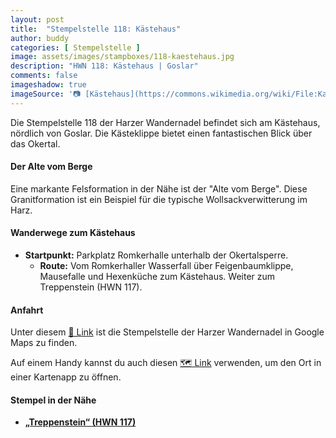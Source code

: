 ```yaml
---
layout: post
title:  "Stempelstelle 118: Kästehaus"
author: buddy
categories: [ Stempelstelle ]
image: assets/images/stampboxes/118-kaestehaus.jpg
description: "HWN 118: Kästehaus | Goslar"
comments: false
imageshadow: true
imageSource: '📷 [Kästehaus](https://commons.wikimedia.org/wiki/File:Kaestehaus.JPG) von <a href="https://de.wikipedia.org/wiki/Benutzer:kassandro" class="extiw" title="de:Benutzer:kassandro">Kassandro</a> unter Lizenz [CC BY-SA 3.0](http://creativecommons.org/licenses/by-sa/3.0/)'
---
```


Die Stempelstelle 118 der Harzer Wandernadel befindet sich am Kästehaus, nördlich von Goslar. Die Kästeklippe bietet einen fantastischen Blick über das Okertal. 

#### Der Alte vom Berge

Eine markante Felsformation in der Nähe ist der "Alte vom Berge". Diese Granitformation ist ein Beispiel für die typische Wollsackverwitterung im Harz. 

#### Wanderwege zum Kästehaus

- **Startpunkt:** Parkplatz Romkerhalle unterhalb der Okertalsperre.
  - **Route:** Vom Romkerhaller Wasserfall über Feigenbaumklippe, Mausefalle und Hexenküche zum Kästehaus. Weiter zum Treppenstein (HWN 117). 

#### Anfahrt

Unter diesem [📍 Link](https://www.google.com/maps/dir/?api=1&origin=&destination=51.86812%2C%2010.48468) ist die Stempelstelle der Harzer Wandernadel in Google Maps zu finden.

<div class="android-only">
  Auf einem Handy kannst du auch diesen 
  <a href="geo:51.86812,10.48468">🗺️ Link</a> 
  verwenden, um den Ort in einer Kartenapp zu öffnen.
  <p></p>
</div>

#### Stempel in der Nähe

- [**„Treppenstein“ (HWN 117)**](/stempelstelle-117-treppenstein)
